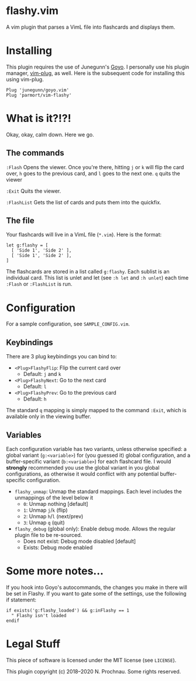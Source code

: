 # flashy.vim

A vim plugin that parses a VimL file into flashcards and displays them.

# Installing

This plugin requires the use of Junegunn's [Goyo][1]. I personally use his
plugin manager, [vim-plug][2], as well. Here is the subsequent code for
installing this using vim-plug.

[1]: https://github.com/junegunn/goyo.vim
[2]: https://github.com/junegunn/vim-plug

```vim
Plug 'junegunn/goyo.vim'
Plug 'parmort/vim-flashy'
```

# What is it?!?!

Okay, okay, calm down. Here we go.

## The commands

`:Flash` Opens the viewer.
  Once you're there, hitting `j` or `k` will flip the card over, `h` goes to
  the previous card, and `l` goes to the next one. `q` quits the viewer

`:Exit` Quits the viewer.

`:FlashList` Gets the list of cards and puts them into the quickfix.

## The file

Your flashcards will live in a VimL file (`*.vim`). Here is the format:

```vim
let g:flashy = [
  [ 'Side 1', 'Side 2' ],
  [ 'Side 1', 'Side 2' ],
]
```

The flashcards are stored in a list called `g:flashy`. Each sublist is an
individual card. This list is unlet and let (see `:h let` and `:h unlet`) each
time `:Flash` or `:FlashList` is run.

# Configuration

For a sample configuration, see `SAMPLE_CONFIG.vim`.

## Keybindings
There are 3 plug keybindings you can bind to:

- `<Plug>FlashyFlip`: Flip the current card over
  - Default: `j` and `k`
- `<Plug>FlashyNext`: Go to the next card
  - Default: `l`
- `<Plug>FlashyPrev`: Go to the previous card
  - Default: `h`

The standard `q` mapping is simply mapped to the command `:Exit`, which is
available only in the viewing buffer.

## Variables
Each configuration variable has two variants, unless otherwise specified: a
global variant (`g:<variable>`) for (you guessed it) global configuration, and a
buffer-specific variant (`b:<variable>`) for each flashcard file. I would
**strongly** recommended you use the global variant in you global
configurations, as otherwise it would conflict with any potential buffer-
specific configuration.

- `flashy_unmap`: Unmap the standard mappings. Each level includes the
unmappings of the level below it
  - `0`: Unmap nothing [default]
  - `1`: Unmap `j`/`k` (flip)
  - `2`: Unmap `h`/`l` (next/prev)
  - `3`: Unmap `q` (quit)
- `flashy_debug` (global only): Enable debug mode. Allows the regular plugin file
to be re-sourced.
  - Does not exist: Debug mode disabled [default]
  - Exists: Debug mode enabled

# Some more notes...

If you hook into Goyo's autocommands, the changes you make in there will be set
in Flashy. If you want to gate some of the settings, use the following if
statement:

```vim
if exists('g:flashy_loaded') && g:inFlashy == 1
  " Flashy isn't loaded
endif
```

# Legal Stuff

This piece of software is licensed under the MIT license (see `LICENSE`).

This plugin copyright (c) 2018&ndash;2020 N. Prochnau. Some rights reserved.
